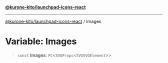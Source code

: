 [**@kurone-kito/launchpad-icons-react**](../README.md)

***

[@kurone-kito/launchpad-icons-react](../globals.md) / Images

# Variable: Images

> `const` **Images**: `FC`\<`SVGProps`\<`SVGSVGElement`\>\>
